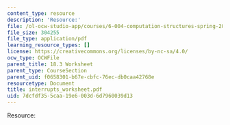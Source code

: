 ```yaml
---
content_type: resource
description: 'Resource:'
file: /ol-ocw-studio-app/courses/6-004-computation-structures-spring-2017/7dcfdf355caa19e6003d6d7960039d13_interrupts_worksheet.pdf
file_size: 304255
file_type: application/pdf
learning_resource_types: []
license: https://creativecommons.org/licenses/by-nc-sa/4.0/
ocw_type: OCWFile
parent_title: 18.3 Worksheet
parent_type: CourseSection
parent_uid: f0658301-b67e-cbfc-76ec-db0caa42768e
resourcetype: Document
title: interrupts_worksheet.pdf
uid: 7dcfdf35-5caa-19e6-003d-6d7960039d13
---
```

Resource: